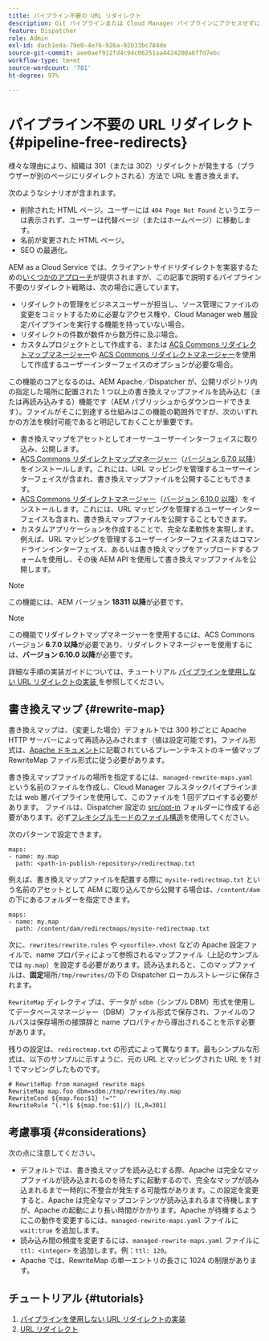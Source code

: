 ```yaml
---
title: パイプライン不要の URL リダイレクト
description: Git パイプラインまたは Cloud Manager パイプラインにアクセスせずに 301 または 302 リダイレクトを宣言する方法について説明します。
feature: Dispatcher
role: Admin
exl-id: dacb1eda-79e0-4e76-926a-92b33bc784de
source-git-commit: aee0aef912fd4c94c06251aa4424200a6ffd7ebc
workflow-type: tm+mt
source-wordcount: '781'
ht-degree: 97%

---
```


# パイプライン不要の URL リダイレクト {#pipeline-free-redirects}

様々な理由により、組織は 301（または 302）リダイレクトが発生する（ブラウザーが別のページにリダイレクトされる）方法で URL を書き換えます。

次のようなシナリオが含まれます。

* 削除された HTML ページ。ユーザーには `404 Page Not Found` というエラーは表示されず、ユーザーは代替ページ（またはホームページ）に移動します。
* 名前が変更された HTML ページ。
* SEO の最適化。

AEM as a Cloud Service では、クライアントサイドリダイレクトを実装するための[いくつかのアプローチ](https://experienceleague.adobe.com/ja/docs/experience-manager-learn/foundation/administration/url-redirection)が提供されますが、この記事で説明するパイプライン不要のリダイレクト戦略は、次の場合に適しています。

* リダイレクトの管理をビジネスユーザーが担当し、ソース管理にファイルの変更をコミットするために必要なアクセス権や、Cloud Manager web 層設定パイプラインを実行する機能を持っていない場合。
* リダイレクトの件数が数件から数万件に及ぶ場合。
* カスタムプロジェクトとして作成する、または [ACS Commons リダイレクトマップマネージャー](https://adobe-consulting-services.github.io/acs-aem-commons/features/redirect-map-manager/index.html)や [ACS Commons リダイレクトマネージャー](https://adobe-consulting-services.github.io/acs-aem-commons/features/redirect-manager/subpages/rewritemap.html)を使用して作成するユーザーインターフェイスのオプションが必要な場合。

この機能のコアとなるのは、AEM Apache／Dispatcher が、公開リポジトリ内の指定した場所に配置された 1 つ以上の書き換えマップファイルを読み込む（または再読み込みする）機能です（AEM パブリッシュからダウンロードできます）。ファイルがそこに到達する仕組みはこの機能の範囲外ですが、次のいずれかの方法を検討可能であると明記しておくことが重要です。

* 書き換えマップをアセットとしてオーサーユーザーインターフェイスに取り込み、公開します。
* [ACS Commons リダイレクトマップマネージャー](https://adobe-consulting-services.github.io/acs-aem-commons/features/redirect-map-manager/index.html)（[バージョン 6.7.0 以降](https://github.com/Adobe-Consulting-Services/acs-aem-commons/releases)）をインストールします。これには、URL マッピングを管理するユーザーインターフェイスが含まれ、書き換えマップファイルを公開することもできます。
* [ACS Commons リダイレクトマネージャー](https://adobe-consulting-services.github.io/acs-aem-commons/features/redirect-manager/subpages/rewritemap.html)（[バージョン 6.10.0 以降](https://github.com/Adobe-Consulting-Services/acs-aem-commons/releases)）をインストールします。これには、URL マッピングを管理するユーザーインターフェイスも含まれ、書き換えマップファイルを公開することもできます。
* カスタムアプリケーションを作成することで、完全な柔軟性を実現します。例えば、URL マッピングを管理するユーザーインターフェイスまたはコマンドラインインターフェイス、あるいは書き換えマップをアップロードするフォームを使用し、その後 AEM API を使用して書き換えマップファイルを公開します。

>[!NOTE]
> この機能には、AEM バージョン **18311 以降**&#x200B;が必要です。

>[!NOTE]
> この機能でリダイレクトマップマネージャーを使用するには、ACS Commons バージョン **6.7.0 以降**&#x200B;が必要であり、リダイレクトマネージャーを使用するには、**バージョン 6.10.0 以降**&#x200B;が必要です。

詳細な手順の実装ガイドについては、チュートリアル [ パイプラインを使用しない URL リダイレクトの実装 ](https://experienceleague.adobe.com/en/docs/experience-manager-learn/foundation/administration/implementing-pipeline-free-url-redirects) を参照してください。

## 書き換えマップ {#rewrite-map}

書き換えマップは、（変更した場合）デフォルトでは 300 秒ごとに Apache HTTP サーバーによって再読み込みされます（値は設定可能です)。ファイル形式は、[Apache ドキュメント](https://httpd.apache.org/docs/2.4/rewrite/rewritemap.html#txt)に記載されているプレーンテキストのキー値マップ RewriteMap ファイル形式に従う必要があります。

書き換えマップファイルの場所を指定するには、`managed-rewrite-maps.yaml` という名前のファイルを作成し、Cloud Manager フルスタックパイプラインまたは web 層パイプラインを使用して、このファイルを 1 回デプロイする必要があります。 ファイルは、Dispatcher 設定の [src/opt-in](https://github.com/adobe/aem-project-archetype/tree/develop/src/main/archetype/dispatcher.cloud/src/opt-in) フォルダーに作成する必要があります。必ず[フレキシブルモードのファイル構造](/help/implementing/dispatcher/validation-debug.md#flexible-mode-file-structure)を使用してください。

次のパターンで設定できます。

```
maps:
- name: my.map
  path: <path-in-publish-repository>/redirectmap.txt
```

例えば、書き換えマップファイルを配置する際に `mysite-redirectmap.txt` という名前のアセットとして AEM に取り込んでから公開する場合は、`/content/dam` の下にあるフォルダーを指定できます。

```
maps:
- name: my.map
  path: /content/dam/redirectmaps/mysite-redirectmap.txt
```

次に、`rewrites/rewrite.rules` や `<yourfile>.vhost` などの Apache 設定ファイルで、name プロパティによって参照されるマップファイル（上記のサンプルでは `my.map`）を設定する必要があります。読み込まれると、このマップファイルは、**固定**&#x200B;場所`/tmp/rewrites/`の下の Dispatcher ローカルストレージに保存されます。

`RewriteMap` ディレクティブは、データが `sdbm`（シンプル DBM）形式を使用してデータベースマネージャー（DBM）ファイル形式で保存され、ファイルのフルパスは保存場所の接頭辞と name プロパティから導出されることを示す必要があります。

残りの設定は、`redirectmap.txt` の形式によって異なります。最もシンプルな形式は、以下のサンプルに示すように、元の URL とマッピングされた URL を 1 対 1 でマッピングしたものです。

```
# RewriteMap from managed rewrite maps
RewriteMap map.foo dbm=sdbm:/tmp/rewrites/my.map
RewriteCond ${map.foo:$1} !=""
RewriteRule ^(.*)$ ${map.foo:$1|/} [L,R=301]
```

## 考慮事項 {#considerations}

次の点に注意してください。

* デフォルトでは、書き換えマップを読み込むする際、Apache は完全なマップファイルが読み込まれるのを待たずに起動するので、完全なマップが読み込まれるまで一時的に不整合が発生する可能性があります。この設定を変更すると、Apache は完全なマップコンテンツが読み込まれるまで待機しますが、Apache の起動により長い時間がかかります。Apache が待機するようにこの動作を変更するには、`managed-rewrite-maps.yaml` ファイルに `wait:true` を追加します。
* 読み込み間の頻度を変更するには、`managed-rewrite-maps.yaml` ファイルに `ttl: <integer>` を追加します。例：`ttl: 120`。
* Apache では、RewriteMap の単一エントリの長さに 1024 の制限があります。

## チュートリアル {#tutorials}

1. [ パイプラインを使用しない URL リダイレクトの実装 ](https://experienceleague.adobe.com/en/docs/experience-manager-learn/foundation/administration/implementing-pipeline-free-url-redirects)
1. [URL リダイレクト ](https://experienceleague.adobe.com/ja/docs/experience-manager-learn/foundation/administration/url-redirection)
